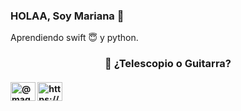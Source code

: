 ### HOLAA, Soy Mariana 👋 
Aprendiendo swift :innocent: y python.

<h3 align="center">🔭 ¿Telescopio o Guitarra?
  </h3>
  <h4
  👯 Intentando tocar el piano</h4>

<a href="https://twitter.com/@magui_cr" target="blank"><img align="center" src="https://cdn.jsdelivr.net/npm/simple-icons@3.0.1/icons/twitter.svg" alt="@magui_cr" height="30" width="40" /></a>
<a href="https://www.linkedin.com/in/mariana-carrillo-ruiz-9b2bb2118/" target="blank"><img align="center" src="https://cdn.jsdelivr.net/npm/simple-icons@3.0.1/icons/linkedin.svg" alt="https://www.linkedin.com/in/mariana-carrillo-ruiz-9b2bb2118/" height="30" width="40" /></a>
</p>



